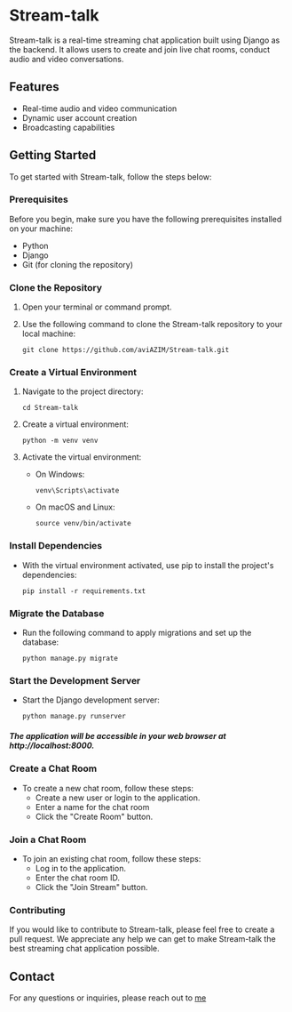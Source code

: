 # Stream-talk


Stream-talk is a real-time streaming chat application built using Django as the backend. It allows users to create and join live chat rooms, conduct audio and video conversations.

## Features

- Real-time audio and video communication
- Dynamic user account creation
- Broadcasting capabilities

## Getting Started

To get started with Stream-talk, follow the steps below:

### Prerequisites

Before you begin, make sure you have the following prerequisites installed on your machine:

- Python
- Django
- Git (for cloning the repository)

### Clone the Repository

1. Open your terminal or command prompt.

2. Use the following command to clone the Stream-talk repository to your local machine:

   ```
   git clone https://github.com/aviAZIM/Stream-talk.git
   ```
### Create a Virtual Environment

1. Navigate to the project directory:
    ```
   cd Stream-talk
    ```
2. Create a virtual environment:
    ```
    python -m venv venv
    ```
3. Activate the virtual environment:

    - On Windows:
      ```
      venv\Scripts\activate
      ```
    - On macOS and Linux:
      ```
      source venv/bin/activate
      ```

### Install Dependencies
  - With the virtual environment activated, use pip to install the project's dependencies:
    ```
    pip install -r requirements.txt
    ```
### Migrate the Database
  - Run the following command to apply migrations and set up the database:
    ```
    python manage.py migrate
    ```
### Start the Development Server
  - Start the Django development server:
    ```
    python manage.py runserver
    ```
##### The application will be accessible in your web browser at http://localhost:8000.

### Create a Chat Room
 - To create a new chat room, follow these steps:
   - Create a new user or login to the application.
   - Enter a name for the chat room 
   - Click the "Create Room" button.
   
### Join a Chat Room
  - To join an existing chat room, follow these steps:
    - Log in to the application.
    - Enter the chat room ID.
    - Click the "Join Stream" button.

### Contributing

If you would like to contribute to Stream-talk, please feel free to create a pull request. We appreciate any help we can get to make Stream-talk the best streaming chat application possible.

## Contact

For any questions or inquiries, please reach out to [me](https://www.linkedin.com/in/aayushverma2002/)
